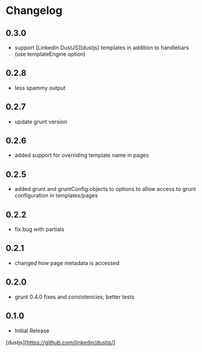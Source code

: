 # Changelog

## 0.3.0

  - support [Linkedin DustJS][dustjs] templates in addition to handlebars (use templateEngine option)

## 0.2.8

  - less spammy output

## 0.2.7

  - update grunt version

## 0.2.6

  - added support for overriding template name in pages

## 0.2.5

  - added grunt and gruntConfig objects to options to allow access to grunt configuration in templates/pages

## 0.2.2

  - fix bug with partials

## 0.2.1

  - changed how page metadata is accessed

## 0.2.0

  - grunt 0.4.0 fixes and consistencies; better tests

## 0.1.0

  - Initial Release

[dustjs][https://github.com/linkedin/dustjs/]
